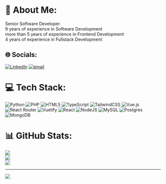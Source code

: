 # 💫 About Me:
Senior Software Developer<br>9 years of experience in Software Development<br>more than 5 years of experience in Frontend Development<br>4 years of experience in Fullstack Development


## 🌐 Socials:
[![LinkedIn](https://img.shields.io/badge/LinkedIn-%230077B5.svg?logo=linkedin&logoColor=white)](https://linkedin.com/in/https://www.linkedin.com/in/caleb-chan-b71474207/) [![email](https://img.shields.io/badge/Email-D14836?logo=gmail&logoColor=white)](mailto:chanchunkeen@gmail.com) 

# 💻 Tech Stack:
![Python](https://img.shields.io/badge/python-3670A0?style=for-the-badge&logo=python&logoColor=ffdd54) ![PHP](https://img.shields.io/badge/php-%23777BB4.svg?style=for-the-badge&logo=php&logoColor=white) ![HTML5](https://img.shields.io/badge/html5-%23E34F26.svg?style=for-the-badge&logo=html5&logoColor=white) ![TypeScript](https://img.shields.io/badge/typescript-%23007ACC.svg?style=for-the-badge&logo=typescript&logoColor=white) ![TailwindCSS](https://img.shields.io/badge/tailwindcss-%2338B2AC.svg?style=for-the-badge&logo=tailwind-css&logoColor=white) ![Vue.js](https://img.shields.io/badge/vue.js-%2335495e.svg?style=for-the-badge&logo=vuedotjs&logoColor=%234FC08D) ![React Router](https://img.shields.io/badge/React_Router-CA4245?style=for-the-badge&logo=react-router&logoColor=white) ![Vuetify](https://img.shields.io/badge/Vuetify-1867C0?style=for-the-badge&logo=vuetify&logoColor=AEDDFF) ![React](https://img.shields.io/badge/react-%2320232a.svg?style=for-the-badge&logo=react&logoColor=%2361DAFB) ![NodeJS](https://img.shields.io/badge/node.js-6DA55F?style=for-the-badge&logo=node.js&logoColor=white) ![MySQL](https://img.shields.io/badge/mysql-4479A1.svg?style=for-the-badge&logo=mysql&logoColor=white) ![Postgres](https://img.shields.io/badge/postgres-%23316192.svg?style=for-the-badge&logo=postgresql&logoColor=white) ![MongoDB](https://img.shields.io/badge/MongoDB-%234ea94b.svg?style=for-the-badge&logo=mongodb&logoColor=white)
# 📊 GitHub Stats:
![](https://github-readme-stats.vercel.app/api?username=CalebChan1992&theme=transparent&hide_border=false&include_all_commits=true&count_private=true)<br/>
![](https://nirzak-streak-stats.vercel.app/?user=CalebChan1992&theme=transparent&hide_border=false)<br/>
![](https://github-readme-stats.vercel.app/api/top-langs/?username=CalebChan1992&theme=transparent&hide_border=false&include_all_commits=true&count_private=true&layout=compact)

---
[![](https://visitcount.itsvg.in/api?id=CalebChan1992&icon=0&color=0)](https://visitcount.itsvg.in)

<!-- Proudly created with GPRM ( https://gprm.itsvg.in ) -->